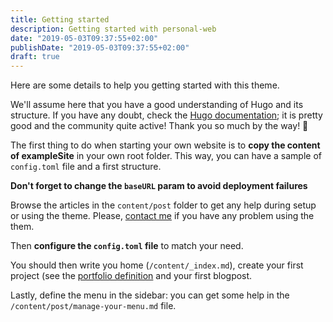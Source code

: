 ```yaml
---
title: Getting started
description: Getting started with personal-web
date: "2019-05-03T09:37:55+02:00"
publishDate: "2019-05-03T09:37:55+02:00"
draft: true
---
```


Here are some details to help you getting started with this theme.

<!--more-->

We'll assume here that you have a good understanding of Hugo and its structure. If you have any doubt, check the [Hugo documentation](https://gohugo.io/documentation/ "Hugo documentation"); it is pretty good and the community quite active! Thank you so much by the way! :muscle:

The first thing to do when starting your own website is to **copy the content of exampleSite** in your own root folder. This way, you can have a sample of `config.toml` file and a first structure.

**Don't forget to change the `baseURL` param to avoid deployment failures**

Browse the articles in the `content/post` folder to get any help during setup or using the theme. Please, [contact me](https://baptistej.com "contact me") if you have any problem using the them.

Then **configure the `config.toml` file** to match your need.

You should then write you home (`/content/_index.md`), create your first project (see the [portfolio definition](/content/post/portfolio-definition.md "portfolio definition") and your first blogpost.

Lastly, define the menu in the sidebar: you can get some help in the `/content/post/manage-your-menu.md` file.
